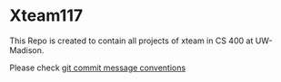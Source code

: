 # Xteam117

This Repo is created to contain all projects of xteam in CS 400 at UW-Madison.

Please check [git commit message conventions ](https://github.com/Oqhtani/Xteam117/blob/master/gitCommitConvintions.md) 
